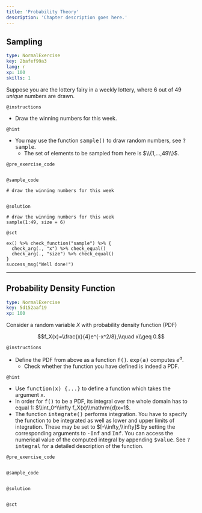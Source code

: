 ```yaml
---
title: 'Probability Theory'
description: 'Chapter description goes here.'
---
```


## Sampling

```yaml
type: NormalExercise
key: 2bafef99a3
lang: r
xp: 100
skills: 1
```

Suppose you are the lottery fairy in a weekly lottery, where $6$ out of $49$ *unique* numbers are drawn.

`@instructions`
+ Draw the winning numbers for this week.

`@hint`
+ You may use the function <tt>sample()</tt> to draw random numbers, see <tt>?sample</tt>.
  + The set of elements to be sampled from here is $\\{1,...,49\\}$.

`@pre_exercise_code`
```{r}

```

`@sample_code`
```{r}
# draw the winning numbers for this week


```

`@solution`
```{r}
# draw the winning numbers for this week
sample(1:49, size = 6)

```

`@sct`
```{r}
ex() %>% check_function("sample") %>% {
  check_arg(., "x") %>% check_equal()
  check_arg(., "size") %>% check_equal()
}
success_msg("Well done!")
```

---

## Probability Density Function

```yaml
type: NormalExercise
key: 5d152aaf19
xp: 100
```

Consider a random variable $X$ with probability density function (PDF)

$$f_X(x)=\\frac{x}{4}e^{-x^2/8},\\quad x\\geq 0.$$

`@instructions`
+ Define the PDF from above as a function <tt>f()</tt>. <tt>exp(a)</tt> computes $e^a$.
  + Check whether the function you have defined is indeed a PDF.

`@hint`
+ Use <tt>function(x) {...}</tt> to define a function which takes the argument <tt>x</tt>.
+ In order for <tt>f()</tt> to be a PDF, its integral over the whole domain has to equal 1: $\\int_0^\\infty f_X(x)\\mathrm{d}x=1$.
+ The function <tt>integrate()</tt> performs integration. You have to specify the function to be integrated as well as lower and upper limits of integration. These may be set to $[-\\infty,\\infty]$ by setting the corresponding arguments to <tt>-Inf</tt> and <tt>Inf</tt>. You can access the numerical value of the computed integral by appending <tt>$value</tt>. See <tt>?integral</tt> for a detailed description of the function.

`@pre_exercise_code`
```{r}

```

`@sample_code`
```{r}

```

`@solution`
```{r}

```

`@sct`
```{r}

```

